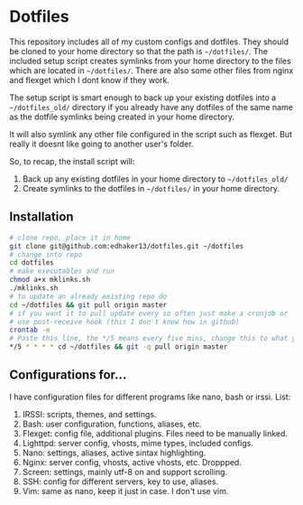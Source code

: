 Dotfiles
========
This repository includes all of my custom configs and dotfiles.  They should be cloned to
your home directory so that the path is `~/dotfiles/`.  The included setup
script creates symlinks from your home directory to the files which are located
in `~/dotfiles/`. There are also some other files from nginx and flexget which I dont know if they work.

The setup script is smart enough to back up your existing dotfiles into a
`~/dotfiles_old/` directory if you already have any dotfiles of the same name as
the dotfile symlinks being created in your home directory.

It will also symlink any other file configured in the script such as flexget. 
But really it doesnt like going to another user's folder.

So, to recap, the install script will:

1. Back up any existing dotfiles in your home directory to `~/dotfiles_old/`
2. Create symlinks to the dotfiles in `~/dotfiles/` in your home directory.


Installation
------------

``` bash
# clone repo, place it in home
git clone git@github.com:edhaker13/dotfiles.git ~/dotfiles
# change into repo
cd dotfiles
# make executables and run
chmod a+x mklinks.sh
./mklinks.sh
# to update an already existing repo do
cd ~/dotfiles && git pull origin master
# if you want it to pull update every so often just make a cronjob or 
# use post-receive hook (this I don't know how in github)
crontab -e
# Paste this line, the */5 means every five mins, change this to what you want
*/5 * * * * cd ~/dotfiles && git -q pull origin master
```
Configurations for...
---------------------
I have configuration files for different programs like nano, bash or irssi.
List:

1. IRSSI: scripts, themes, and settings.
2. Bash: user configuration, functions, aliases, etc.
3. Flexget: config file, additional plugins. Files need to be manually linked.
4. Lighttpd: server config, vhosts, mime types, included configs.
5. Nano: settings, aliases, active sintax highlighting.
6. Nginx: server config, vhosts, active vhosts, etc. Droppped.
7. Screen: settings, mainly utf-8 on and support scrolling.
8. SSH: config for different servers, key to use, aliases.
9. Vim: same as nano, keep it just in case. I don't use vim.

